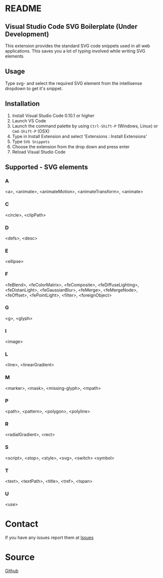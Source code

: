 # README
## Visual Studio Code SVG Boilerplate (Under Development)
 
This extension provides the standard SVG code snippets used in all web applications. This saves you a lot of typing
involved while writing SVG elements

## Usage

Type svg- and select the required SVG element from the intellisense dropdown to get it's snippet.

## Installation

1. Install Visual Studio Code 0.10.1 or higher
2. Launch VS Code
3. Launch the command palette by using `Ctrl-Shift-P` (Windows, Linux) or `Cmd-Shift-P` (OSX)
4. Type in Install Extension and select 'Extensions : Install Extensions'
5. Type `SVG Snippets`
6. Choose the extension from the drop down and press enter
7. Reload Visual Studio Code

## Supported - SVG elements

### A
&lt;a&gt;,
&lt;animate&gt;,
&lt;animateMotion&gt;,
&lt;animateTransform&gt;,
&lt;animate&gt;
### C
&lt;circle&gt;,
&lt;clipPath&gt;
### D
&lt;defs&gt;,
&lt;desc&gt;
### E
&lt;ellipse&gt;
### F
&lt;feBlend&gt;,
&lt;feColorMatrix&gt;,
&lt;feComposite&gt;,
&lt;feDiffuseLighting&gt;,
&lt;feDistanLight&gt;,
&lt;feGaussianBlur&gt;,
&lt;feMerge&gt;,
&lt;feMergeNode&gt;,
&lt;feOffset&gt;,
&lt;fePointLight&gt;,
&lt;filter&gt;,
&lt;foreignObject&gt;
### G
&lt;g&gt;,
&lt;glyph&gt;
### I
&lt;image&gt;
### L
&lt;line&gt;,
&lt;linearGradient&gt;
### M
&lt;marker&gt;,
&lt;mask&gt;,
&lt;missing-glyph&gt;,
&lt;mpath&gt;
### P
&lt;path&gt;,
&lt;pattern&gt;,
&lt;polygon&gt;,
&lt;polyline&gt;
### R
&lt;radialGradient&gt;,
&lt;rect&gt;
### S
&lt;script&gt;,
&lt;stop&gt;,
&lt;style&gt;,
&lt;svg&gt;,
&lt;switch&gt;
&lt;symbol&gt;
### T
&lt;text&gt;,
&lt;textPath&gt;,
&lt;title&gt;,
&lt;tref&gt;,
&lt;tspan&gt;
### U
&lt;use&gt;

# Contact
If you have any issues report them at [Issues](https://github.com/sidthesloth92/vsc_svg_snippets/issues)

# Source
[Github](https://github.com/sidthesloth92/vsc_svg_snippets)

